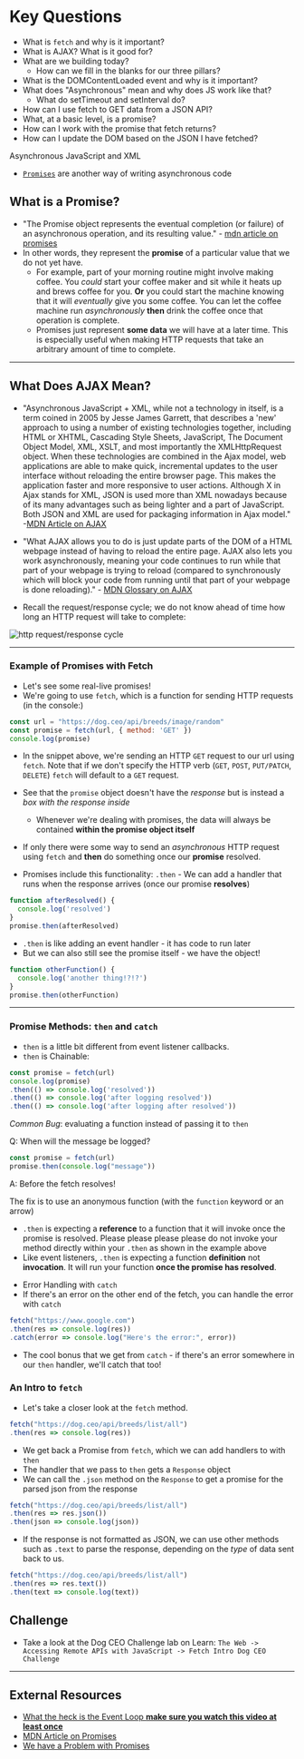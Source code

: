 # Key Questions
* What is `fetch` and why is it important?
* What is AJAX? What is it good for?
* What are we building today?
  * How can we fill in the blanks for our three pillars?
* What is the DOMContentLoaded event and why is it important?
* What does "Asynchronous" mean and why does JS work like that?
  * What do setTimeout and setInterval do?
* How can I use fetch to GET data from a JSON API?
* What, at a basic level, is a promise?
* How can I work with the promise that fetch returns?
* How can I update the DOM based on the JSON I have fetched?

Asynchronous
JavaScript
and
XML



- [`Promises`][mdn-promises] are another way of writing asynchronous code

## What is a Promise?

- "The Promise object represents the eventual completion (or failure) of an asynchronous operation, and its resulting value." - [mdn article on promises][mdn-promises]
- In other words, they represent the **promise** of a particular value that we do not yet have.
  - For example, part of your morning routine might involve making coffee. You _could_ start your coffee maker and sit while it heats up and brews coffee for you. **Or** you could start the machine knowing that it will _eventually_ give you some coffee. You can let the coffee machine run _asynchronously_ **then** drink the coffee once that operation is complete.
  - Promises just represent **some data** we will have at a later time. This is especially useful when making HTTP requests that take an arbitrary amount of time to complete.

---


## What Does AJAX Mean?

- "Asynchronous JavaScript + XML, while not a technology in itself, is a term coined in 2005 by Jesse James Garrett, that describes a 'new' approach to using a number of existing technologies together, including HTML or XHTML, Cascading Style Sheets, JavaScript, The Document Object Model, XML, XSLT, and most importantly the XMLHttpRequest object.
When these technologies are combined in the Ajax model, web applications are able to make quick, incremental updates to the user interface without reloading the entire browser page. This makes the application faster and more responsive to user actions.
Although X in Ajax stands for XML, JSON is used more than XML nowadays because of its many advantages such as being lighter and a part of JavaScript. Both JSON and XML are used for packaging information in Ajax model." -[MDN Article on AJAX][mdn-ajax]

- "What AJAX allows you to do is just update parts of the DOM of a HTML webpage instead of having to reload the entire page. AJAX also lets you work asynchronously, meaning your code continues to run while that part of your webpage is trying to reload (compared to synchronously which will block your code from running until that part of your webpage is done reloading)." - [MDN Glossary on AJAX][mdn-ajax-glossary]


- Recall the request/response cycle; we do not know ahead of time how long an HTTP request will take to complete:

![http request/response cycle](https://raw.github.com/site2site/site2site.github.io/master/images/lectures/client-server-model/client-server-2.gif)

---


### Example of Promises with Fetch
- Let's see some real-live promises!
- We're going to use `fetch`, which is a function for sending HTTP requests
(in the console:)

```javascript
const url = "https://dog.ceo/api/breeds/image/random"
const promise = fetch(url, { method: 'GET' })
console.log(promise)
```

- In the snippet above, we're sending an HTTP `GET` request to our url using `fetch`. Note that if we don't specify the HTTP verb (`GET`, `POST`, `PUT/PATCH`, `DELETE`) `fetch` will default to a `GET` request.

- See that the `promise` object doesn't have the _response_ but is instead a _box with the response inside_
  - Whenever we're dealing with promises, the data will always be contained **within the promise object itself**
- If only there were some way to send an _asynchronous_ HTTP request using `fetch` and **then** do something once our **promise** resolved.
- Promises include this functionality: `.then` - We can add a handler that runs when the response arrives (once our promise **resolves**)

```javascript
function afterResolved() {
  console.log('resolved')
}
promise.then(afterResolved)
```

* `.then` is like adding an event handler - it has code to run later
* But we can also still see the promise itself - we have the object!

```js
function otherFunction() {
  console.log('another thing!?!?')
}
promise.then(otherFunction)
```

---

### Promise Methods: `then` and `catch`

* `then` is a little bit different from event listener callbacks.
* `then` is Chainable:

```js
const promise = fetch(url)
console.log(promise)
.then(() => console.log('resolved'))
.then(() => console.log('after logging resolved'))
.then(() => console.log('after logging after resolved'))
```

_Common Bug_: evaluating a function instead of passing it to `then`

Q: When will the message be logged?
```js
const promise = fetch(url)
promise.then(console.log("message"))
```

A: Before the fetch resolves!

The fix is to use an anonymous function (with the `function` keyword or an arrow)
  - `.then` is expecting a **reference** to a function that it will invoke once the promise is resolved. Please please please please do not invoke your method directly within your `.then` as shown in the example above
  - Like event listeners, `.then` is expecting a function **definition** not **invocation**. It will run your function **once the promise has resolved**.

* Error Handling with `catch`
* If there's an error on the other end of the fetch, you can handle the error with `catch`

```js
fetch("https://www.google.com")
.then(res => console.log(res))
.catch(error => console.log("Here's the error:", error))
```

* The cool bonus that we get from `catch` - if there's an error somewhere in our `then` handler, we'll catch that too!

### An Intro to `fetch`
* Let's take a closer look at the `fetch` method.

```js
fetch("https://dog.ceo/api/breeds/list/all")
.then(res => console.log(res))
```

* We get back a Promise from `fetch`, which we can add handlers to with `then`
* The handler that we pass to `then` gets a `Response` object
* We can call the `.json` method on the `Response` to get a promise for the parsed json from the response

```js
fetch("https://dog.ceo/api/breeds/list/all")
.then(res => res.json())
.then(json => console.log(json))
```

* If the response is not formatted as JSON, we can use other methods such as `.text` to parse the response, depending on the _type_ of data sent back to us.

```js
fetch("https://dog.ceo/api/breeds/list/all")
.then(res => res.text())
.then(text => console.log(text))
```

## Challenge

- Take a look at the Dog CEO Challenge lab on Learn: `The Web -> Accessing Remote APIs with JavaScript -> Fetch Intro Dog CEO Challenge`
---

## External Resources

- [What the heck is the Event Loop **make sure you watch this video at least once**][loupe-site]
- [MDN Article on Promises][mdn-promises]
- [We have a Problem with Promises][problem-promises]


<!-- dank markdown variables -->

[loupe-site]: http://latentflip.com/loupe
[mdn-wep-apis]: https://developer.mozilla.org/en-US/docs/WebAPI
[mdn-promises]: https://developer.mozilla.org/en-US/docs/Web/JavaScript/Reference/Global_Objects/Promise
[problem-promises]: https://pouchdb.com/2015/05/18/we-have-a-problem-with-promises.html
[mdn-ajax]: https://developer.mozilla.org/en-US/docs/Web/Guide/AJAX
[mdn-ajax-glossary]: https://developer.mozilla.org/en-US/docs/Glossary/AJAX
[ajax-soap-bottle-img]: https://lh3.googleusercontent.com/proxy/Vk9lqnU5DizCra628qXRwitYNWl40WLt2K_WeA5oZaMZf3dx8c_RA9wuPKj2_aY5pASPLPN3PKscfIaZ4Kkc8MeN2AfUk5ZAoOGao3RcIRNJXHCE8CpntjuCEx73s41MBoO5hYsk-vuWvQt7NCIf9xTZxGZWFaJ0DKRYM0M2jLAG7Z3XAClxcR9ZisVLuE2zF5qSVoYGASVQEiErLI8=s1600-pd-e365-rw-pc0xffffff
